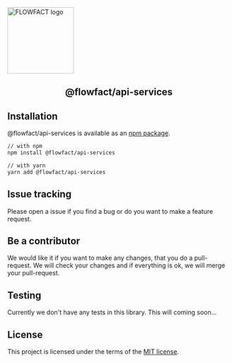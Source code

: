 <div>
  <a href="https://flowfact.me" rel="noopener" target="_blank"><img width="150" src="https://my.flowfact.com/wp-content/uploads/2018/09/cropped-FLOWFACT-logo-small.png" alt="FLOWFACT logo"></a></p>
  <h2 style="text-align: center;">
      @flowfact/api-services
  </h2>
</p>

## Installation
@flowfact/api-services is available as an [npm package](https://www.npmjs.com/package/@flowfact/api-services).

```sh
// with npm
npm install @flowfact/api-services

// with yarn
yarn add @flowfact/api-services
```

## Issue tracking
Please open a issue if you find a bug or do you want to make a feature request.

## Be a contributor
We would like it if you want to make any changes, that you do a pull-request. We will check your changes and if everything
is ok, we will merge your pull-request.

## Testing
Currently we don't have any tests in this library. This will coming soon...

## License
This project is licensed under the terms of the
[MIT license](/LICENSE).